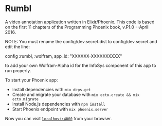 # Rumbl

A video annotation application written in Elixir/Phoenix. This code is based on the first 11 chapters of the Programming Phoenix book, v.P1.0 --April 2016.

NOTE: You must rename the config/dev.secret.dist to config/dev.secret and edit the line:

config :rumbl, :wolfram, app_id: "XXXXXX-XXXXXXXXXX"

to add your own Wolfram-Alpha id for the InfoSys component of this app to run properly.

To start your Phoenix app:

  * Install dependencies with `mix deps.get`
  * Create and migrate your database with `mix ecto.create && mix ecto.migrate`
  * Install Node.js dependencies with `npm install`
  * Start Phoenix endpoint with `mix phoenix.server`

Now you can visit [`localhost:4000`](http://localhost:4000) from your browser.

